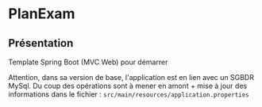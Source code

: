 # PlanExam

## Présentation

Template Spring Boot (MVC Web) pour démarrer  

Attention, dans sa version de base, l'application est en lien avec un SGBDR MySql. Du coup des opérations sont à mener en amont + mise à jour des informations dans le fichier : `src/main/resources/application.properties`
